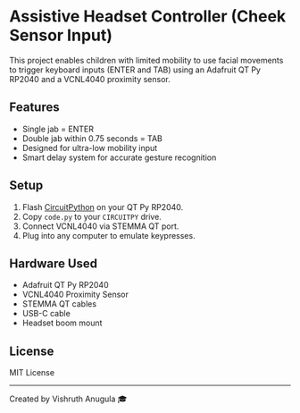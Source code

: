 # Assistive Headset Controller (Cheek Sensor Input)

This project enables children with limited mobility to use facial movements to trigger keyboard inputs (ENTER and TAB) using an Adafruit QT Py RP2040 and a VCNL4040 proximity sensor.

## Features
- Single jab = ENTER
- Double jab within 0.75 seconds = TAB
- Designed for ultra-low mobility input
- Smart delay system for accurate gesture recognition

## Setup
1. Flash [CircuitPython](https://circuitpython.org/board/qtpy_rp2040/) on your QT Py RP2040.
2. Copy `code.py` to your `CIRCUITPY` drive.
3. Connect VCNL4040 via STEMMA QT port.
4. Plug into any computer to emulate keypresses.

## Hardware Used
- Adafruit QT Py RP2040
- VCNL4040 Proximity Sensor
- STEMMA QT cables
- USB-C cable
- Headset boom mount

## License
MIT License

---

Created by Vishruth Anugula 🎓
